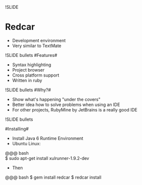 !SLIDE 
# Redcar #
* Development environment
* Very similar to TextMate

!SLIDE bullets
#Features#
* Syntax highlighting 
* Project browser
* Cross platform support
* Written in ruby

!SLIDE bullets
#Why?#
* Show what's happening "under the covers"
* Better idea how to solve problems when using an IDE
* For other projects, RubyMine by JetBrains is a really good IDE

!SLIDE bullets 

#Installing#
* Install Java 6 Runtime Environment
* Ubuntu Linux: 

@@@ bash    
$ sudo apt-get install xulrunner-1.9.2-dev

* Then

@@@ bash
$ gem install redcar
$ redcar install
